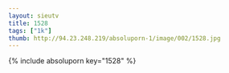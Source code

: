 ```yaml
--- 
layout: sieutv
title: 1528
tags: ["1k"]
thumb: http://94.23.248.219/absoluporn-1/image/002/1528.jpg
---
```

{% include absoluporn key="1528" %} 
